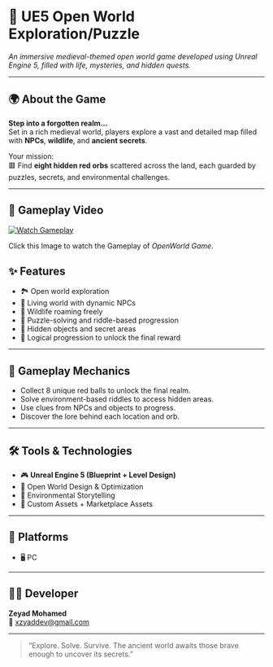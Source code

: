# 🏰 UE5 Open World Exploration/Puzzle

_An immersive medieval-themed open world game developed using Unreal Engine 5, filled with life, mysteries, and hidden quests._

---

## 🌍 About the Game

**Step into a forgotten realm…**  
Set in a rich medieval world, players explore a vast and detailed map filled with **NPCs**, **wildlife**, and **ancient secrets**.

Your mission:  
🟥 Find **eight hidden red orbs** scattered across the land, each guarded by puzzles, secrets, and environmental challenges.

---

## 🎥 Gameplay Video

[![Watch Gameplay](https://img.youtube.com/vi/E6N1qrEUkRE/0.jpg)](https://youtu.be/E6N1qrEUkRE?si=rK5FNaa6YdyygJAU)

Click this Image to watch the Gameplay of *OpenWorld Game*.


## ✨ Features

- 🏞️ Open world exploration  
- 👥 Living world with dynamic NPCs  
- 🐎 Wildlife roaming freely  
- 🧩 Puzzle-solving and riddle-based progression  
- 🔎 Hidden objects and secret areas  
- 🧠 Logical progression to unlock the final reward
  
---

## 🧪 Gameplay Mechanics

- Collect 8 unique red balls to unlock the final realm.  
- Solve environment-based riddles to access hidden areas.  
- Use clues from NPCs and objects to progress.  
- Discover the lore behind each location and orb.

---

## 🛠️ Tools & Technologies

- 🎮 **Unreal Engine 5 (Blueprint + Level Design)**  
- 🎨 Open World Design & Optimization  
- 🧠 Environmental Storytelling  
- 🗿 Custom Assets + Marketplace Assets

---

## 📌 Platforms

- 🖥️ PC

---

## 🧑‍💻 Developer

**Zeyad Mohamed**  
📩 [xzyaddev@gmail.com](mailto:xzyaddev@gmail.com)

---

> “Explore. Solve. Survive. The ancient world awaits those brave enough to uncover its secrets.”


